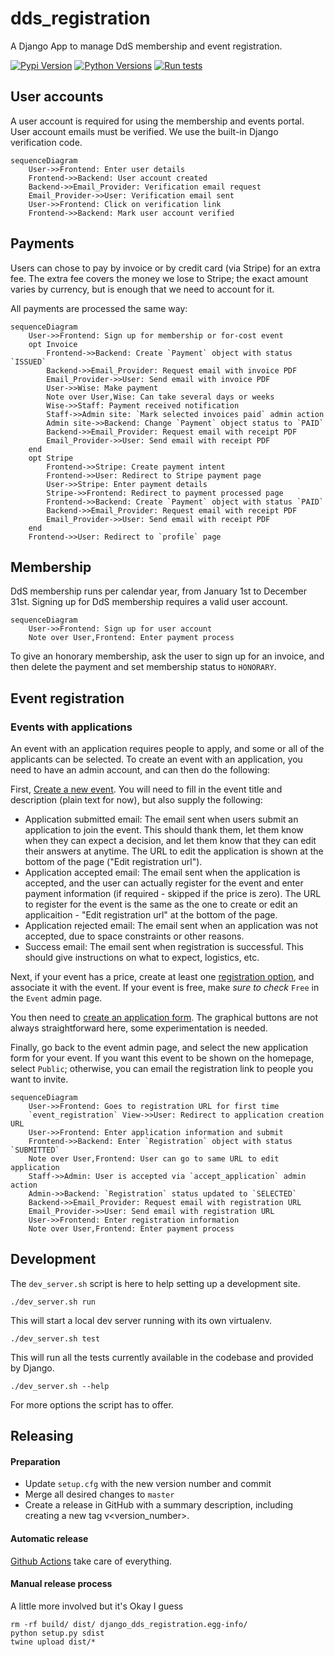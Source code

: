 # dds_registration
A Django App to manage DdS membership and event registration.

[![Pypi Version](https://img.shields.io/pypi/v/django-dds_registration.svg)](https://pypi.org/project/django-dds_registration/)
[![Python Versions](https://img.shields.io/pypi/pyversions/django-dds_registration.svg)](https://pypi.org/project/django-dds_registration/)
[![Run tests](https://github.com/gchazot/dds_registration/actions/workflows/run_tests.yml/badge.svg)](https://github.com/gchazot/dds_registration/actions/workflows/run_tests.yml)

## User accounts

A user account is required for using the membership and events portal. User account emails must be verified. We use the built-in Django verification code.

```mermaid
sequenceDiagram
    User->>Frontend: Enter user details
    Frontend->>Backend: User account created
    Backend->>Email_Provider: Verification email request
    Email_Provider->>User: Verification email sent
    User->>Frontend: Click on verification link
    Frontend->>Backend: Mark user account verified
```

## Payments

Users can chose to pay by invoice or by credit card (via Stripe) for an extra fee. The extra fee covers the money we lose to Stripe; the exact amount varies by currency, but is enough that we need to account for it.

All payments are processed the same way:

```mermaid
sequenceDiagram
    User->>Frontend: Sign up for membership or for-cost event
    opt Invoice
        Frontend->>Backend: Create `Payment` object with status `ISSUED`
        Backend->>Email_Provider: Request email with invoice PDF
        Email_Provider->>User: Send email with invoice PDF
        User->>Wise: Make payment
        Note over User,Wise: Can take several days or weeks
        Wise->>Staff: Payment received notification
        Staff->>Admin site: `Mark selected invoices paid` admin action
        Admin site->>Backend: Change `Payment` object status to `PAID`
        Backend->>Email_Provider: Request email with receipt PDF
        Email_Provider->>User: Send email with receipt PDF
    end
    opt Stripe
        Frontend->>Stripe: Create payment intent
        Frontend->>User: Redirect to Stripe payment page
        User->>Stripe: Enter payment details
        Stripe->>Frontend: Redirect to payment processed page
        Frontend->>Backend: Create `Payment` object with status `PAID`
        Backend->>Email_Provider: Request email with receipt PDF
        Email_Provider->>User: Send email with receipt PDF
    end
    Frontend->>User: Redirect to `profile` page
```

## Membership

DdS membership runs per calendar year, from January 1st to December 31st. Signing up for DdS membership requires a valid user account.

```mermaid
sequenceDiagram
    User->>Frontend: Sign up for user account
    Note over User,Frontend: Enter payment process
```

To give an honorary membership, ask the user to sign up for an invoice, and then delete the payment and set membership status to `HONORARY`.

## Event registration

### Events with applications

An event with an application requires people to apply, and some or all of the applicants can be selected. To create an event with an application, you need to have an admin account, and can then do the following:

First, [Create a new event](http://events.d-d-s.ch/admin/dds_registration/event/add/). You will need to fill in the event title and description (plain text for now), but also supply the following:

* Application submitted email: The email sent when users submit an application to join the event. This should thank them, let them know when they can expect a decision, and let them know that they can edit their answers at anytime. The URL to edit the application is shown at the bottom of the page ("Edit registration url").
* Application accepted email: The email sent when the application is accepted, and the user can actually register for the event and enter payment information (if required - skipped if the price is zero). The URL to register for the event is the same as the one to create or edit an applicaition - "Edit registration url" at the bottom of the page.
* Application rejected email: The email sent when an application was not accepted, due to space constraints or other reasons.
* Success email: The email sent when registration is successful. This should give instructions on what to expect, logistics, etc.

Next, if your event has a price, create at least one [registration option](http://events.d-d-s.ch/admin/dds_registration/registrationoption/add/), and associate it with the event. If your event is free, make *sure to check* `Free` in the `Event` admin page.

You then need to [create an application form](http://events.d-d-s.ch/applications/dashboard/). The graphical buttons are not always straightforward here, some experimentation is needed.

Finally, go back to the event admin page, and select the new application form for your event. If you want this event to be shown on the homepage, select `Public`; otherwise, you can email the registration link to people you want to invite.

```mermaid
sequenceDiagram
    User->>Frontend: Goes to registration URL for first time
    `event_registration` View->>User: Redirect to application creation URL
    User->>Frontend: Enter application information and submit
    Frontend->>Backend: Enter `Registration` object with status `SUBMITTED`
    Note over User,Frontend: User can go to same URL to edit application
    Staff->>Admin: User is accepted via `accept_application` admin action
    Admin->>Backend: `Registration` status updated to `SELECTED`
    Backend->>Email_Provider: Request email with registration URL
    Email_Provider->>User: Send email with registration URL
    User->>Frontend: Enter registration information
    Note over User,Frontend: Enter payment process
```

## Development

The `dev_server.sh` script is here to help setting up a development site.

```shell script
./dev_server.sh run
```
This will start a local dev server running with its own virtualenv.

```shell script
./dev_server.sh test
```
This will run all the tests currently available in the codebase and provided by Django.

```shell script
./dev_server.sh --help
```
For more options the script has to offer.

## Releasing

#### Preparation
* Update `setup.cfg` with the new version number and commit
* Merge all desired changes to `master`
* Create a release in GitHub with a summary description, including creating a new tag v<version_number>.

#### Automatic release
[Github Actions](https://github.com/gchazot/dds_registration/actions) take care of everything.

#### Manual release process
A little more involved but it's Okay I guess
```shell script
rm -rf build/ dist/ django_dds_registration.egg-info/
python setup.py sdist
twine upload dist/*
```
